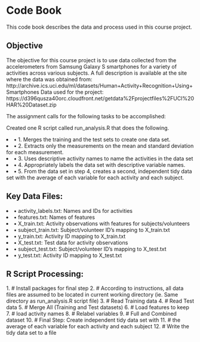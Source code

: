 <h1> Code Book </h1>
This code book describes the data and process used in this course project.
<h2> Objective </h2>
The objective for this course project is to use data collected from the accelerometers from Samsung Galaxy S smartphones for a variety of activities across various subjects. 
A full description is available at the site where the data was obtained from: http://archive.ics.uci.edu/ml/datasets/Human+Activity+Recognition+Using+Smartphones
Data used for the project: 
https://d396qusza40orc.cloudfront.net/getdata%2Fprojectfiles%2FUCI%20HAR%20Dataset.zip

The assignment calls for the following tasks to be accomplished:

Created one R script called run_analysis.R that does the following.
<li>•  1. Merges the training and the test sets to create one data set.
<li>•  2. Extracts only the measurements on the mean and standard deviation for each measurement.
<li>•  3. Uses descriptive activity names to name the activities in the data set
<li>•  4. Appropriately labels the data set with descriptive variable names.
<li>•  5. From the data set in step 4, creates a second, independent tidy data set with the average of each variable for each activity and each subject.

<h2> Key Data Files: </h2>
<li>•	activity_labels.txt: Names and IDs for activities
<li>•	features.txt: Names of features
<li>•	X_train.txt: Activity observations with features for subjects/volunteers
<li>•	subject_train.txt: Subject/volunteer ID’s mapping to X_train.txt
<li>•	y_train.txt: Activity ID mapping to X_train.txt
<li>•	X_test.txt: Test data for activity observations
<li>•	subject_test.txt: Subject/volunteer ID’s mapping to X_test.txt
<li>•	y_test.txt: Activity ID mapping to X_test.txt

<h2> R Script Processing: </h2>
1.	# Install packages for final step
2.	# According to instructions, all data files are assumed to be located in current working directory (ie. Same directory as       run_analysis.R script file)
3.	# Read Training data 
4.	# Read Test data 
5.	# Merge All (Training and Test datasets)
6.	# Load features to keep
7.	# load activity names
8.	# Relabel variables
9.	# Full and Combined dataset
10.	# Final Step: Create independent tidy data set with 
11.	# the average of each variable for each activity and each subject
12.	# Write the tidy data set to a file 
